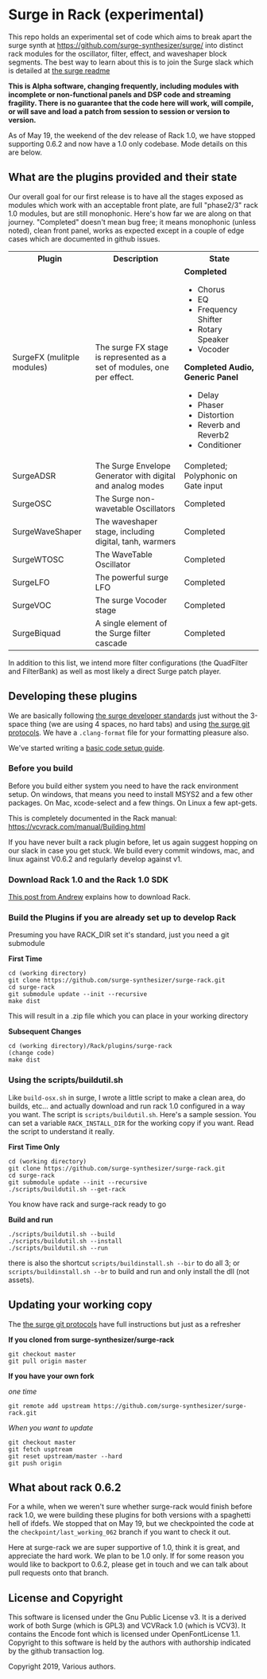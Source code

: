 # Surge in Rack (experimental)

This repo holds an experimental set of code which aims to break apart the surge synth at
https://github.com/surge-synthesizer/surge/ into distinct rack modules for the oscillator,
filter, effect, and waveshaper block segments. The best way to learn about this is to join
the Surge slack which is detailed at [the surge readme](https://github.com/surge-synthesizer/surge/blob/master/README.md)

**This is Alpha software, changing frequently, including modules with incomplete or non-functional
panels and DSP code and streaming fragility. There is no guarantee that the code here will work, 
will compile, or will save and load a patch from session to session or version to version.**

As of May 19, the weekend of the dev release of Rack 1.0, we have stopped supporting 0.6.2 and now have a
1.0 only codebase. Mode details on this are below.

## What are the plugins provided and their state

Our overall goal for our first release is to have all the stages exposed as modules which work with an acceptable
front plate, are full "phase2/3" rack 1.0 modules, but are still monophonic.
Here's how far we are along on that journey. "Completed" doesn't mean bug free; it means monophonic (unless noted), clean front
panel, works as expected except in a couple of edge cases which are documented in github issues.

<table>
<tr><th>Plugin</th><th>Description</th><th>State</th></tr>
<tr><td>SurgeFX (mulitple modules)</td>
  <td>The surge FX stage is represented as a set of modules, one per effect.</td>
  <td>
    <b>Completed</b>
    <p>
      <ul>
        <li>Chorus
        <li>EQ
        <li>Frequency Shifter
        <li>Rotary Speaker
        <li>Vocoder
    </ul>
    <b>Completed Audio, Generic Panel</b>
    <p>
      <ul>
        <li>Delay
        <li>Phaser
        <li>Distortion
        <li>Reverb and Reverb2
        <li>Conditioner
    </ul>
  </td></tr>
<tr><td>SurgeADSR</td><td>The Surge Envelope Generator with digital and analog modes</td><td>Completed; Polyphonic on Gate input</td></tr>
<tr><td>SurgeOSC</td><td>The Surge non-wavetable Oscillators</td><td>Completed</td></tr>
<tr><td>SurgeWaveShaper</td><td>The waveshaper stage, including digital, tanh, warmers</td><td>Completed</td></tr>
<tr><td>SurgeWTOSC</td><td>The WaveTable Oscillator</td><td>Completed</td></tr>
<tr><td>SurgeLFO</td><td>The powerful surge LFO</td><td>Completed</td></tr>
<tr><td>SurgeVOC</td><td>The surge Vocoder stage</td><td>Completed</td></tr>
<tr><td>SurgeBiquad</td><td>A single element of the Surge filter cascade</td><td>Completed</td></tr>
</table>

In addition to this list, we intend more filter configurations (the QuadFilter and FilterBank) as well as most likely
a direct Surge patch player.

## Developing these plugins

We are basically following [the surge developer standards](https://github.com/surge-synthesizer/surge/blob/master/doc/Developer%20Guide.md) 
just without the 3-space thing (we are using 4 spaces, no hard tabs) and using
[the surge git protocols](https://github.com/surge-synthesizer/surge/blob/master/doc/git-howto.md). We have a `.clang-format` file for 
your formatting pleasure also.

We've started writing a [basic code setup guide](docs/arch.md).


### Before you build

Before you build either system you need to have the rack environment setup. 
On windows, that means you need
to install MSYS2 and a few other packages. On Mac, xcode-select and a few things.
On Linux a few apt-gets.

This is completely documented in the Rack manual:
https://vcvrack.com/manual/Building.html

If you have never built a rack plugin before, let us again suggest hopping on our slack in case you 
get stuck. We build every commit windows, mac, and linux against V0.6.2 and regularly develop against v1.

### Download Rack 1.0 and the Rack 1.0 SDK

[This post from Andrew](https://community.vcvrack.com/t/rack-v1-development-blog/1149/501?u=baconpaul) explains
how to download Rack.


### Build the Plugins if you are already set up to develop Rack

Presuming you have RACK_DIR set it's standard, just you need a git submodule

**First Time**

```
cd (working directory)
git clone https://github.com/surge-synthesizer/surge-rack.git 
cd surge-rack
git submodule update --init --recursive
make dist
```

This will result in a .zip file which you can place in your working directory

**Subsequent Changes**

```
cd (working directory)/Rack/plugins/surge-rack
(change code)
make dist
```

### Using the scripts/buildutil.sh

Like `build-osx.sh` in surge, I wrote a little script to make a clean area, do builds, etc... and actually
download and run rack 1.0 configured in a way you want. The script is `scripts/buildutil.sh`. Here's a sample session. 
You can set a variable `RACK_INSTALL_DIR` for the working copy if you want. Read the script to understand it really.

**First Time Only**

```
cd (working directory)
git clone https://github.com/surge-synthesizer/surge-rack.git 
cd surge-rack
git submodule update --init --recursive
./scripts/buildutil.sh --get-rack
```

You know have rack and surge-rack ready to go

**Build and run**

```
./scripts/buildutil.sh --build
./scripts/buildutil.sh --install
./scripts/buildutil.sh --run
```

there is also the shortcut `scripts/buildinstall.sh --bir` to do all 3; or `scripts/buildinstall.sh --br` to build and 
run and only install the dll (not assets).



## Updating your working copy

The [the surge git protocols](https://github.com/surge-synthesizer/surge/blob/master/doc/git-howto.md) have full instructions
but just as a refresher 

**If you cloned from surge-synthesizer/surge-rack**

```
git checkout master
git pull origin master
```

**If you have your own fork**

*one time*

```
git remote add upstream https://github.com/surge-synthesizer/surge-rack.git
```

*When you want to update*

```
git checkout master
git fetch usptream
git reset upstream/master --hard
git push origin
```


## What about rack 0.6.2

For a while, when we weren't sure whether surge-rack would finish before rack 1.0, we were building these
plugins for both versions with a spaghetti hell of ifdefs. We stopped that on May 19, but we checkpointed
the code at the `checkpoint/last_working_062` branch if you want to check it out.

Here at surge-rack we are super supportive of 1.0, think it is great, and appreciate the hard work. We plan to
be 1.0 only. If for some reason you would like to backport to 0.6.2, please get in touch and we can talk about
pull requests onto that branch.

## License and Copyright

This software is licensed under the Gnu Public License v3. It is a derived work of both Surge (which is GPL3)
and VCVRack 1.0 (which is VCV3). It contains the Encode font which is licensed under OpenFontLicense 1.1.
Copyright to this software is held by the authors with authorship indicated by the github transaction log.

Copyright 2019, Various authors.
